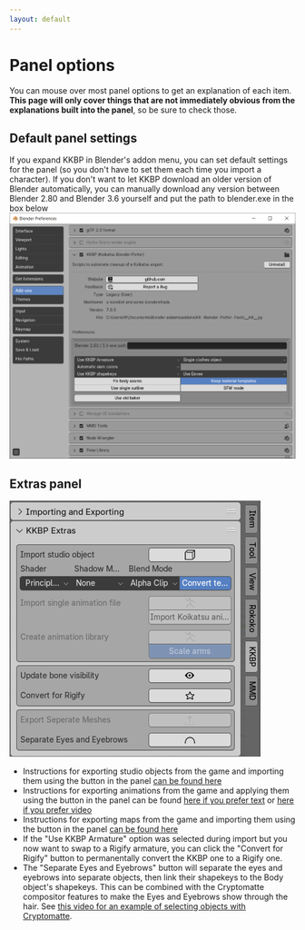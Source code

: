 ```yaml
---
layout: default
---
```


# Panel options

You can mouse over most panel options to get an explanation of each item.  
**This page will only cover things that are not immediately obvious from the explanations built into the panel**, so be sure to check those.

## Default panel settings
If you expand KKBP in Blender's addon menu, you can set default settings for the panel (so you don't have to set them each time you import a character). If you don't want to let KKBP download an older version of Blender automatically, you can manually download any version between Blender 2.80 and Blender 3.6 yourself and put the path to blender.exe in the box below  
![image](https://raw.githubusercontent.com/FlailingFog/flailingfog.github.io/master/assets/images/panel1.png)

## Extras panel

![image](https://raw.githubusercontent.com/FlailingFog/flailingfog.github.io/master/assets/images/panel2.png)

* Instructions for exporting studio objects from the game and importing them using the button in the panel [can be found here](https://www.youtube.com/watch?v=PeryYTsAN6E)
* Instructions for exporting animations from the game and applying them using the button in the panel can be found [here if you prefer text](https://github.com/FlailingFog/KK-Blender-Porter-Pack/blob/master/extras/animationlibrary/createanimationlibrary.py) or [here if you prefer video](https://www.youtube.com/watch?v=Ezsy6kwgBE0)
* Instructions for exporting maps from the game and importing them using the button in the panel [can be found here](https://github.com/FlailingFog/KK-Blender-Porter-Pack/blob/master/extras/animationlibrary/createmapassetlibrary.py) 
* If the "Use KKBP Armature" option was selected during import but you now want to swap to a Rigify armature, you can click the "Convert for Rigify" button to permanentally convert the KKBP one to a Rigify one.
* The "Separate Eyes and Eyebrows" button will separate the eyes and eyebrows into separate objects, then link their shapekeys to the Body object's shapekeys. This can be combined with the Cryptomatte compositor features to make the Eyes and Eyebrows show through the hair. See [this video for an example of selecting objects with Cryptomatte](https://www.youtube.com/watch?v=3UR4eXxMlsU). 